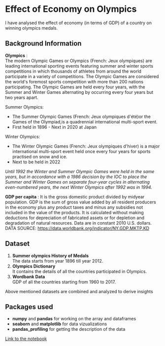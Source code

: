  # Effect of Economy on Olympics

I have analysed the effect of economy (in terms of GDP) of a country on winning olympics medals.

## Background Information

__Olympics__ :<br> The modern Olympic Games or Olympics (French: Jeux olympiques) are leading international sporting events featuring summer and winter sports competitions in which thousands of athletes from around the world participate in a variety of competitions. The Olympic Games are considered the world's foremost sports competition with more than 200 nations participating. The Olympic Games are held every four years, with the Summer and Winter Games alternating by occurring every four years but two years apart.

 Summer Olympics:<br>
 * The Summer Olympic Games (French: Jeux olympiques d'été)or the Games of the Olympiad,is a quadrennial international multi-sport event.
 * First held in 1896 - Next in 2020 at Japan

Winter Olympics:
* The Winter Olympic Games (French: Jeux olympiques d'hiver) is a major international multi-sport event held once every four years for sports practised on snow and ice.
* Next to be held in 2022


_Until 1992 the Winter and Summer Olympic Games were held in the same years, but in accordance with a 1986 decision by the IOC to place the Summer and Winter Games on separate four-year cycles in alternating even-numbered years, the next Winter Olympics after 1992 was in 1994._



__GDP per capita__ : It is the gross domestic product divided by midyear population. GDP is the sum of gross value added by all resident producers in the economy plus any product taxes and minus any subsidies not included in the value of the products. It is calculated without making deductions for depreciation of fabricated assets or for depletion and degradation of natural resources. Data are in constant 2010 U.S. dollars. 
DATA SOURCE: https://data.worldbank.org/indicator/NY.GDP.MKTP.KD 

## Dataset
1. __Summer olympics History of Medals__ 
<br>The data starts from year 1896 till year 2012.
2. __Olympics Dictionary__
<br>It contains the details of all the countries participated in Olympics. 
3. __Wordbank Data__
<br>GDP of all the countries starting from 1960 to 2017.

Above mentioned datasets are combined and analyzed to derive insights

## Packages used

* __numpy__ and __pandas__ for working on the array and dataframes
* __seaborn__ and __matplotlib__ for data vizualizations
* __pandas_profiling__ for getting the description of the data

[Link to the notebook](./OlympicsVSEconomy_EDA_Project.ipynb)

